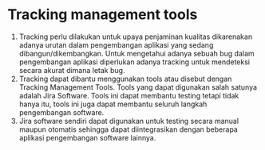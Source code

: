 # Tracking management tools

1. Tracking perlu dilakukan untuk upaya penjaminan kualitas dikarenakan adanya urutan dalam pengembangan aplikasi yang sedang dibangun/dikembangkan. Untuk mengetahui adanya sebuah bug dalam pengembangan aplikasi diperlukan adanya tracking untuk mendeteksi secara akurat dimana letak bug.
2. Tracking dapat dibantu menggunakan tools atau disebut dengan Tracking Management Tools. Tools yang dapat digunakan salah satunya adalah Jira Software. Tools ini dapat membantu testing tetapi tidak hanya itu, tools ini juga dapat membantu seluruh langkah pengembangan software.
3. Jira software sendiri dapat digunakan untuk testing secara manual maupun otomatis sehingga dapat diintegrasikan dengan beberapa aplikasi pengembangan software lainnya.